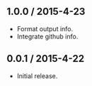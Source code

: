 1.0.0 / 2015-4-23
------------------
* Format output info.
* Integrate github info.

0.0.1 / 2015-4-22
------------------
* Initial release.
